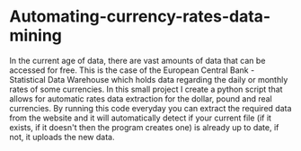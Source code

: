 # Automating-currency-rates-data-mining
In the current age of data, there are vast amounts of data that can be accessed for free. This is the case of the European Central Bank - Statistical Data Warehouse which holds data regarding the daily or monthly rates of some currencies. In this small project I create a python script that allows for automatic rates data extraction for the dollar, pound and real currencies. By running this code everyday you can extract the required data from the website and it will automatically detect if your current file (if it exists, if it doesn't then the program creates one) is already up to date, if not, it uploads the new data. 
